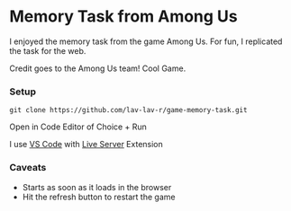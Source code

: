 # Memory Task from Among Us
I enjoyed the memory task from the game Among Us. For fun, I replicated the task for the web.

Credit goes to the Among Us team! Cool Game.

### Setup
```
git clone https://github.com/lav-lav-r/game-memory-task.git
```
Open in Code Editor of Choice + Run

I use [VS Code](https://code.visualstudio.com/) with [Live Server](https://marketplace.visualstudio.com/items?itemName=ritwickdey.LiveServer) Extension

### Caveats
- Starts as soon as it loads in the browser
- Hit the refresh button to restart the game
